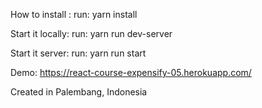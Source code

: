How to install :
run: yarn install

Start it locally:
run: yarn run dev-server

Start it server:
run: yarn run start

Demo:
https://react-course-expensify-05.herokuapp.com/

Created in Palembang, Indonesia
